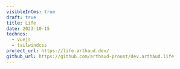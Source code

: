 ```yaml
---
visibleInCms: true
draft: true
title: Life
date: 2023-10-15
technos:
  - vuejs
  - tailwindcss
project_url: https://life.arthaud.dev/
github_url: https://github.com/arthaud-proust/dev.arthaud.life
---
```

